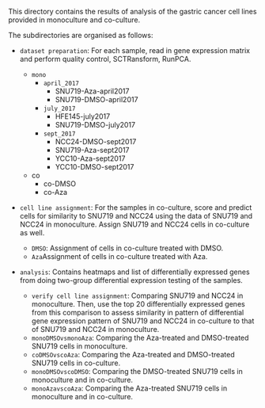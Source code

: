 This directory contains the results of analysis of the gastric cancer cell lines provided in monoculture and co-culture.

The subdirectories are organised as follows:

* `dataset preparation`: For each sample, read in gene expression matrix and perform quality control, SCTRansform, RunPCA.
  * `mono`
    * `april_2017`
      * SNU719-Aza-april2017
      * SNU719-DMSO-april2017
    * `july_2017`
      * HFE145-july2017
      * SNU719-DMSO-july2017
    * `sept_2017`
      * NCC24-DMSO-sept2017
      * SNU719-Aza-sept2017
      * YCC10-Aza-sept2017
      * YCC10-DMSO-sept2017
  * co
    * co-DMSO
    * co-Aza
    
* `cell line assignment`: For the samples in co-culture, score and predict cells for similarity to SNU719 and NCC24 using the data of SNU719 and NCC24 in monoculture. Assign SNU719 and NCC24 cells in co-culture as well.
  * `DMSO`: Assignment of cells in co-culture treated with DMSO.
  * `Aza`Assignment of cells in co-culture treated with Aza.

*  `analysis`: Contains heatmaps and list of differentially expressed genes from doing two-group differential expression testing of the samples.
   * `verify cell line assignment`: Comparing SNU719 and NCC24 in monoculture. Then, use the top 20 differentially expressed genes from this comparison to assess similarity in pattern of differential gene expression pattern of SNU719 and NCC24 in co-culture to that of SNU719 and NCC24 in monoculture.
   * `monoDMSOvsmonoAza`: Comparing the Aza-treated and DMSO-treated SNU719 cells in monoculture.
   * `coDMSOvscoAza`: Comparing the Aza-treated and DMSO-treated SNU719 cells in co-culture.
   * `monoDMSOvscoDMSO`: Comparing the DMSO-treated SNU719 cells in monoculture and in co-culture.
   * `monoAzavscoAza`: Comparing the Aza-treated SNU719 cells in monoculture and in co-culture.


